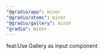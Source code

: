 ```yaml
---
"@gradio/app": minor
"@gradio/atoms": minor
"@gradio/gallery": minor
"gradio": minor
---
```


feat:Use Gallery as input component
